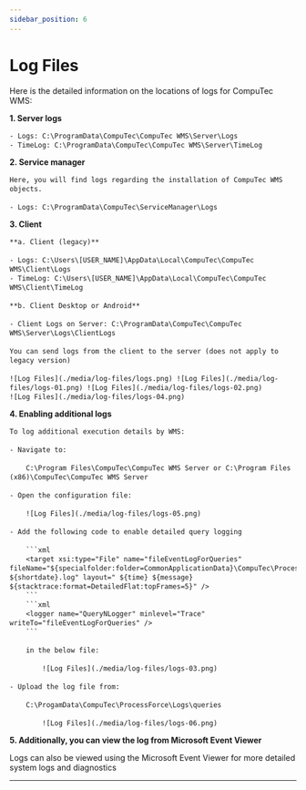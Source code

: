 ```yaml
---
sidebar_position: 6
---
```


# Log Files

Here is the detailed information on the locations of logs for CompuTec WMS:

**1. Server logs**

    - Logs: C:\ProgramData\CompuTec\CompuTec WMS\Server\Logs
    - TimeLog: C:\ProgramData\CompuTec\CompuTec WMS\Server\TimeLog

**2. Service manager**

    Here, you will find logs regarding the installation of CompuTec WMS objects.

    - Logs: C:\ProgramData\CompuTec\ServiceManager\Logs

**3. Client**

    **a. Client (legacy)**
    
    - Logs: C:\Users\[USER_NAME]\AppData\Local\CompuTec\CompuTec WMS\Client\Logs
    - TimeLog: C:\Users\[USER_NAME]\AppData\Local\CompuTec\CompuTec WMS\Client\TimeLog

    **b. Client Desktop or Android**
    
    - Client Logs on Server: C:\ProgramData\CompuTec\CompuTec WMS\Server\Logs\ClientLogs

    You can send logs from the client to the server (does not apply to legacy version)

    ![Log Files](./media/log-files/logs.png) ![Log Files](./media/log-files/logs-01.png) ![Log Files](./media/log-files/logs-02.png)
    ![Log Files](./media/log-files/logs-04.png)

**4. Enabling additional logs**

    To log additional execution details by WMS:

    - Navigate to:
    
        C:\Program Files\CompuTec\CompuTec WMS Server or C:\Program Files (x86)\CompuTec\CompuTec WMS Server

    - Open the configuration file:

        ![Log Files](./media/log-files/logs-05.png)

    - Add the following code to enable detailed query logging

        ```xml
        <target xsi:type="File" name="fileEventLogForQueries" fileName="${specialfolder:folder=CommonApplicationData}\CompuTec\ProcessForce\Logs\queries ${shortdate}.log" layout=" ${time} ${message} ${stacktrace:format=DetailedFlat:topFrames=5}" />
        ```
        ```xml
        <logger name="QueryNLogger" minlevel="Trace" writeTo="fileEventLogForQueries" />
        ```

        in the below file:

            ![Log Files](./media/log-files/logs-03.png)

    - Upload the log file from:

        C:\ProgamData\CompuTec\ProcessForce\Logs\queries

            ![Log Files](./media/log-files/logs-06.png)

**5. Additionally, you can view the log from Microsoft Event Viewer**

Logs can also be viewed using the Microsoft Event Viewer for more detailed system logs and diagnostics

---
